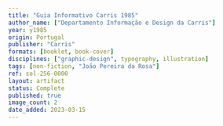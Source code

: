 ```yaml
---
title: "Guia Informativo Carris 1985"
author_name: ["Departamento Informação e Design da Carris"]
year: y1985
origin: Portugal
publisher: "Carris"
formats: [booklet, book-cover]
disciplines: ["graphic-design", typography, illustration]
tags: [non-fiction, "João Pereira da Rosa"]
ref: sol-256-0000
layout: artifact
status: Complete
published: true
image_count: 2
date_added: 2023-03-15
---
```


